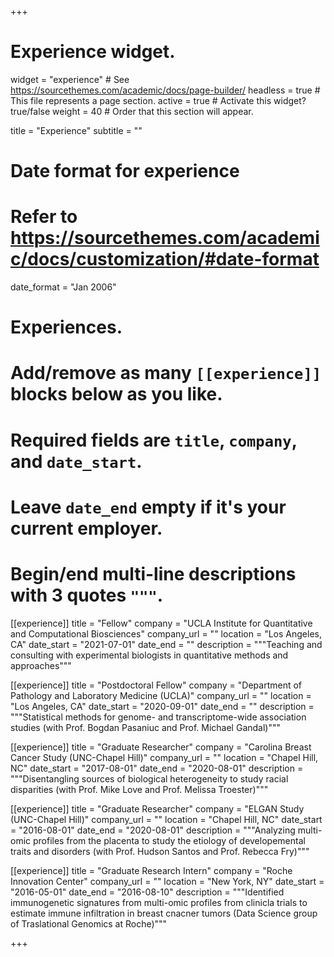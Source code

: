 +++
# Experience widget.
widget = "experience"  # See https://sourcethemes.com/academic/docs/page-builder/
headless = true  # This file represents a page section.
active = true  # Activate this widget? true/false
weight = 40  # Order that this section will appear.

title = "Experience"
subtitle = ""

# Date format for experience
#   Refer to https://sourcethemes.com/academic/docs/customization/#date-format
date_format = "Jan 2006"

# Experiences.
#   Add/remove as many `[[experience]]` blocks below as you like.
#   Required fields are `title`, `company`, and `date_start`.
#   Leave `date_end` empty if it's your current employer.
#   Begin/end multi-line descriptions with 3 quotes `"""`.

[[experience]]
  title = "Fellow"
  company = "UCLA Institute for Quantitative and Computational Biosciences"
  company_url = ""
  location = "Los Angeles, CA"
  date_start = "2021-07-01"
  date_end = ""
  description = """Teaching and consulting with experimental biologists in quantitative methods and approaches"""

[[experience]]
  title = "Postdoctoral Fellow"
  company = "Department of Pathology and Laboratory Medicine (UCLA)"
  company_url = ""
  location = "Los Angeles, CA"
  date_start = "2020-09-01"
  date_end = ""
  description = """Statistical methods for genome- and transcriptome-wide association studies
  (with Prof. Bogdan Pasaniuc and Prof. Michael Gandal)"""

[[experience]]
  title = "Graduate Researcher"
  company = "Carolina Breast Cancer Study (UNC-Chapel Hill)"
  company_url = ""
  location = "Chapel Hill, NC"
  date_start = "2017-08-01"
  date_end = "2020-08-01"
  description = """Disentangling sources of biological heterogeneity to study
  racial disparities (with Prof. Mike Love and Prof. Melissa Troester)"""

[[experience]]
  title = "Graduate Researcher"
  company = "ELGAN Study (UNC-Chapel Hill)"
  company_url = ""
  location = "Chapel Hill, NC"
  date_start = "2016-08-01"
  date_end = "2020-08-01"
  description = """Analyzing multi-omic profiles from the placenta to study the etiology of developemental traits and disorders (with Prof. Hudson Santos and Prof. Rebecca Fry)"""
  
[[experience]]
  title = "Graduate Research Intern"
  company = "Roche Innovation Center"
  company_url = ""
  location = "New York, NY"
  date_start = "2016-05-01"
  date_end = "2016-08-10"
  description = """Identified immunogenetic signatures from multi-omic profiles from clinicla trials to estimate immune infiltration in breast cnacner tumors (Data Science group of Traslational Genomics at Roche)"""

+++
